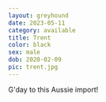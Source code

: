 ```yaml
---
layout: greyhound
date: 2023-05-11
category: available
title: Trent
color: black
sex: male
dob: 2020-02-09
pic: trent.jpg
---
```

G'day to this Aussie import!
